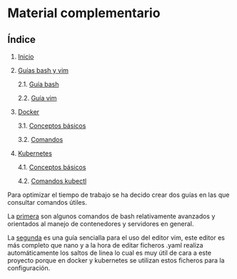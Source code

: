 # Material complementario

## Índice

1. [Inicio](../../../)
2. [Guías bash y vim](.)

    2.1. [Guía bash](./bash.md)

    2.2. [Guía vim](./vim.md)
 
3. [Docker](../Docker/)

    3.1. [Conceptos básicos](../Docker/Conceptos.md)
    
    3.2. [Comandos](../Docker/comandos.md)

4. [Kubernetes](../Kubernetes/)

    4.1. [Conceptos básicos](../Kubernetes/Conceptos.md)

    4.2. [Comandos kubectl](../Kubernetes//Comandos_kubectl.md)

Para optimizar el tiempo de trabajo se ha decido crear dos guías en las que consultar comandos útiles. 

La [primera](./bash.md) son algunos comandos de bash relativamente avanzados y orientados al manejo de contenedores y servidores en general.

La [segunda](./vim.md) es una guía sencialla para el uso del editor vim, este editor es más completo que nano y a la hora de editar ficheros .yaml realiza automáticamente los saltos de linea lo cual es muy útil de cara a este proyecto porque en docker y kubernetes se utilizan estos ficheros para la configuración.